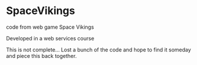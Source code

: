 SpaceVikings
============

code from web game Space Vikings


Developed in a web services course

This is not complete... Lost a bunch of the code and hope to find it someday and piece this back together.
